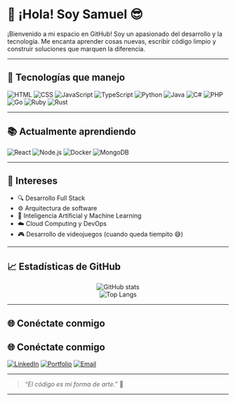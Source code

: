 # 👋 ¡Hola! Soy **Samuel** 😎

¡Bienvenido a mi espacio en GitHub! Soy un apasionado del desarrollo y la tecnología. Me encanta aprender cosas nuevas, escribir código limpio y construir soluciones que marquen la diferencia.

---

## 🚀 Tecnologías que manejo

![HTML](https://img.shields.io/badge/HTML5-E34F26?style=flat-square&logo=html5&logoColor=white)
![CSS](https://img.shields.io/badge/CSS3-1572B6?style=flat-square&logo=css3&logoColor=white)
![JavaScript](https://img.shields.io/badge/JavaScript-F7DF1E?style=flat-square&logo=javascript&logoColor=black)
![TypeScript](https://img.shields.io/badge/TypeScript-3178C6?style=flat-square&logo=typescript&logoColor=white)
![Python](https://img.shields.io/badge/Python-3776AB?style=flat-square&logo=python&logoColor=white)
![Java](https://img.shields.io/badge/Java-007396?style=flat-square&logo=java&logoColor=white)
![C#](https://img.shields.io/badge/C%23-239120?style=flat-square&logo=c-sharp&logoColor=white)
![PHP](https://img.shields.io/badge/PHP-777BB4?style=flat-square&logo=php&logoColor=white)
![Go](https://img.shields.io/badge/Go-00ADD8?style=flat-square&logo=go&logoColor=white)
![Ruby](https://img.shields.io/badge/Ruby-CC342D?style=flat-square&logo=ruby&logoColor=white)
![Rust](https://img.shields.io/badge/Rust-000000?style=flat-square&logo=rust&logoColor=white)

---

## 📚 Actualmente aprendiendo

![React](https://img.shields.io/badge/React-20232A?style=flat-square&logo=react&logoColor=61DAFB)
![Node.js](https://img.shields.io/badge/Node.js-339933?style=flat-square&logo=nodedotjs&logoColor=white)
![Docker](https://img.shields.io/badge/Docker-2496ED?style=flat-square&logo=docker&logoColor=white)
![MongoDB](https://img.shields.io/badge/MongoDB-47A248?style=flat-square&logo=mongodb&logoColor=white)

---

## 🧠 Intereses

- 🔍 Desarrollo Full Stack
- ⚙️ Arquitectura de software
- 🤖 Inteligencia Artificial y Machine Learning
- ☁️ Cloud Computing y DevOps
- 🎮 Desarrollo de videojuegos (cuando queda tiempito 😅)

---

## 📈 Estadísticas de GitHub

<p align="center">
  <img src="https://github-readme-stats.vercel.app/api?username=SamuelitoDev&show_icons=true&theme=radical" alt="GitHub stats" />
  <br/>
  <img src="https://github-readme-stats.vercel.app/api/top-langs/?username=SamuelitoDev&layout=compact&theme=radical" alt="Top Langs" />
</p>

---

## 🌐 Conéctate conmigo

## 🌐 Conéctate conmigo

[![LinkedIn](https://img.shields.io/badge/LinkedIn-blue?style=flat-square&logo=linkedin&logoColor=white)](https://www.linkedin.com/in/tuusuario)
[![Portfolio](https://img.shields.io/badge/Portafolio-222?style=flat-square&logo=githubpages&logoColor=white)](https://tuportafolio.com)
[![Email](https://img.shields.io/badge/Gmail-D14836?style=flat-square&logo=gmail&logoColor=white)](mailto:samy.munoz.s@gmail.com)





---

> _“El código es mi forma de arte.”_ 🎨

---



